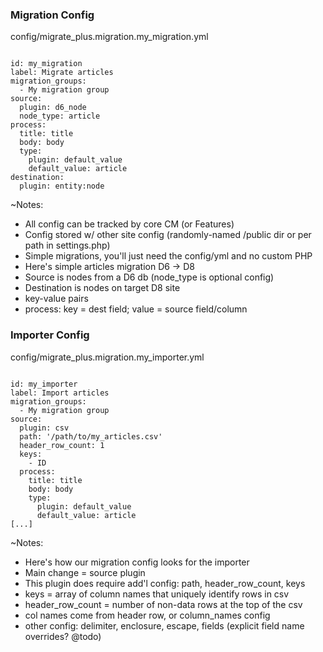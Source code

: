 ### Migration Config

config/migrate_plus.migration.my_migration.yml

<pre><code data-trim data-noescape>
id: my_migration
label: Migrate articles
migration_groups:
  - My migration group
source:
  plugin: d6_node
  node_type: article
process:
  title: title
  body: body
  type:
    plugin: default_value
    default_value: article
destination:
  plugin: entity:node
</code></pre>

~Notes:

* All config can be tracked by core CM (or Features)
* Config stored w/ other site config (randomly-named /public dir or per path in settings.php)
* Simple migrations, you'll just need the config/yml and no custom PHP
* Here's simple articles migration D6 -> D8
* Source is nodes from a D6 db (node_type is optional config)
* Destination is nodes on target D8 site
* key-value pairs
* process: key = dest field; value = source field/column


### Importer Config

config/migrate_plus.migration.my_importer.yml

<pre><code data-trim data-noescape>
id: my_importer
label: Import articles
migration_groups:
  - My migration group
source:
  plugin: csv
  path: '/path/to/my_articles.csv'
  header_row_count: 1
  keys:
    - ID
  process:
    title: title
    body: body
    type:
      plugin: default_value
      default_value: article
[...]
</code></pre>

~Notes:

* Here's how our migration config looks for the importer
* Main change = source plugin
* This plugin does require add'l config: path, header_row_count, keys
* keys = array of column names that uniquely identify rows in csv
* header_row_count = number of non-data rows at the top of the csv
* col names come from header row, or column_names config
* other config: delimiter, enclosure, escape, fields (explicit field name overrides? @todo)

